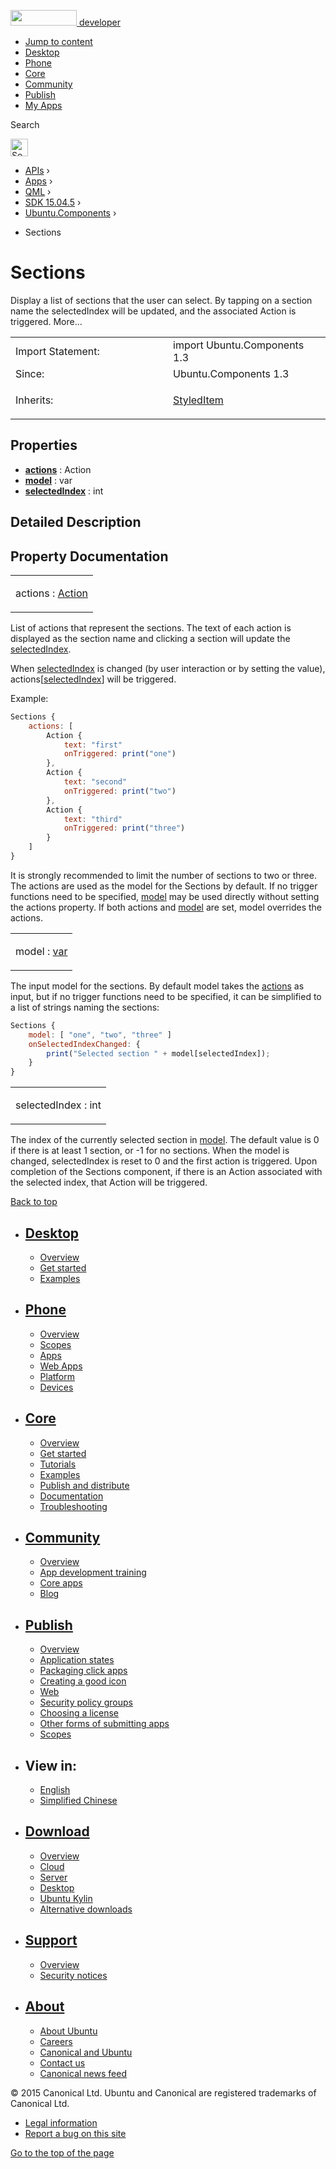 <a href="https://developer.ubuntu.com/" class="logo-ubuntu"><img src="https://developer.ubuntu.com/assets/sites/ubuntu/latest/u/img/logos/logo-ubuntu-orange.svg" width="106" height="25" /> <span>developer</span></a>

-   [Jump to content](index.html#main-content)
-   [Desktop](https://developer.ubuntu.com/en/desktop/)
-   [Phone](https://developer.ubuntu.com/en/phone/)
-   [Core](https://developer.ubuntu.com/core)
-   [Community](https://developer.ubuntu.com/en/community/)
-   [Publish](https://developer.ubuntu.com/en/publish/)
-   [My Apps](https://myapps.developer.ubuntu.com/)

Search

<img src="https://developer.ubuntu.com/assets/sites/ubuntu/latest/u/img/search-white.svg" alt="Search" height="28" />

-   [APIs](../../../../index.html) ›
-   [Apps](../../../index.html) ›
-   [QML](../../index.html) ›
-   [SDK 15.04.5](../index.html) ›
-   [Ubuntu.Components](../Ubuntu.Components/index.html) ›

<!-- -->

-   Sections

Sections
========

<span class="subtitle"></span>
Display a list of sections that the user can select. By tapping on a section name the selectedIndex will be updated, and the associated Action is triggered. More...

<table>
<colgroup>
<col width="50%" />
<col width="50%" />
</colgroup>
<tbody>
<tr class="odd">
<td>Import Statement:</td>
<td>import Ubuntu.Components 1.3</td>
</tr>
<tr class="even">
<td>Since:</td>
<td>Ubuntu.Components 1.3</td>
</tr>
<tr class="odd">
<td>Inherits:</td>
<td><p><a href="../Ubuntu.Components.StyledItem/index.html">StyledItem</a></p></td>
</tr>
</tbody>
</table>

<span id="properties"></span>
Properties
----------

-   ****[actions](index.html#actions-prop)**** : Action
-   ****[model](index.html#model-prop)**** : var
-   ****[selectedIndex](index.html#selectedIndex-prop)**** : int

<span id="details"></span>
Detailed Description
--------------------

Property Documentation
----------------------

<table>
<colgroup>
<col width="100%" />
</colgroup>
<tbody>
<tr class="odd">
<td><p><span id="actions-prop"></span><span class="name">actions</span> : <span class="type"><a href="../Ubuntu.Components.Action/index.html">Action</a></span></p></td>
</tr>
</tbody>
</table>

List of actions that represent the sections. The text of each action is displayed as the section name and clicking a section will update the [selectedIndex](index.html#selectedIndex-prop).

When [selectedIndex](index.html#selectedIndex-prop) is changed (by user interaction or by setting the value), actions\[[selectedIndex](index.html#selectedIndex-prop)\] will be triggered.

Example:

``` qml
Sections {
    actions: [
        Action {
            text: "first"
            onTriggered: print("one")
        },
        Action {
            text: "second"
            onTriggered: print("two")
        },
        Action {
            text: "third"
            onTriggered: print("three")
        }
    ]
}
```

It is strongly recommended to limit the number of sections to two or three. The actions are used as the model for the Sections by default. If no trigger functions need to be specified, [model](index.html#model-prop) may be used directly without setting the actions property. If both actions and [model](index.html#model-prop) are set, model overrides the actions.

<table>
<colgroup>
<col width="100%" />
</colgroup>
<tbody>
<tr class="odd">
<td><p><span id="model-prop"></span><span class="name">model</span> : <span class="type"><a href="http://doc.qt.io/qt-5/qml-var.html">var</a></span></p></td>
</tr>
</tbody>
</table>

The input model for the sections. By default model takes the [actions](index.html#actions-prop) as input, but if no trigger functions need to be specified, it can be simplified to a list of strings naming the sections:

``` qml
Sections {
    model: [ "one", "two", "three" ]
    onSelectedIndexChanged: {
        print("Selected section " + model[selectedIndex]);
    }
}
```

<table>
<colgroup>
<col width="100%" />
</colgroup>
<tbody>
<tr class="odd">
<td><p><span id="selectedIndex-prop"></span><span class="name">selectedIndex</span> : <span class="type">int</span></p></td>
</tr>
</tbody>
</table>

The index of the currently selected section in [model](index.html#model-prop). The default value is 0 if there is at least 1 section, or -1 for no sections. When the model is changed, selectedIndex is reset to 0 and the first action is triggered. Upon completion of the Sections component, if there is an Action associated with the selected index, that Action will be triggered.

[Back to top](index.html#)

-   [Desktop](https://developer.ubuntu.com/en/desktop/)
    ---------------------------------------------------

    -   [Overview](https://developer.ubuntu.com/en/desktop/)
    -   [Get started](http://snapcraft.io/?utm_source=developer.ubuntu.com&utm_medium=devportal&utm_term=snaps%20snapcraft%20desktop&utm_content=menu&utm_campaign=duc_snappers)
    -   [Examples](https://github.com/ubuntu/snappy-playpen)

-   [Phone](https://developer.ubuntu.com/en/phone/)
    -----------------------------------------------

    -   [Overview](https://developer.ubuntu.com/en/phone/)
    -   [Scopes](https://developer.ubuntu.com/en/phone/scopes/)
    -   [Apps](https://developer.ubuntu.com/en/phone/apps/)
    -   [Web Apps](https://developer.ubuntu.com/en/phone/web/)
    -   [Platform](https://developer.ubuntu.com/en/phone/platform/)
    -   [Devices](https://developer.ubuntu.com/en/phone/devices/)

-   [Core](https://developer.ubuntu.com/core)
    -----------------------------------------

    -   [Overview](https://developer.ubuntu.com/core)
    -   [Get started](https://developer.ubuntu.com/core/get-started)
    -   [Tutorials](https://developer.ubuntu.com/core/tutorials)
    -   [Examples](https://developer.ubuntu.com/core/examples)
    -   [Publish and distribute](https://developer.ubuntu.com/core/publish-and-distribute)
    -   [Documentation](https://developer.ubuntu.com/core/documentation)
    -   [Troubleshooting](https://developer.ubuntu.com/core/troubleshooting)

-   [Community](https://developer.ubuntu.com/en/community/)
    -------------------------------------------------------

    -   [Overview](https://developer.ubuntu.com/en/community/)
    -   [App development training](https://developer.ubuntu.com/en/community/training/)
    -   [Core apps](https://developer.ubuntu.com/en/community/core-apps/)
    -   [Blog](https://developer.ubuntu.com/en/community/blog/)

-   [Publish](https://developer.ubuntu.com/en/publish/)
    ---------------------------------------------------

    -   [Overview](https://developer.ubuntu.com/en/publish/)
    -   [Application states](https://developer.ubuntu.com/en/publish/application-states/)
    -   [Packaging click apps](https://developer.ubuntu.com/en/publish/packaging-click-apps/)
    -   [Creating a good icon](https://developer.ubuntu.com/en/publish/creating-a-good-icon/)
    -   [Web](https://developer.ubuntu.com/en/publish/web/)
    -   [Security policy groups](https://developer.ubuntu.com/en/publish/security-policy-groups/)
    -   [Choosing a license](https://developer.ubuntu.com/en/publish/choosing-a-license/)
    -   [Other forms of submitting apps](https://developer.ubuntu.com/en/publish/other-forms-of-submitting-apps/)
    -   [Scopes](https://developer.ubuntu.com/en/publish/scopes/)

-   View in:
    --------

    -   [English](index.html "Change to language: English")
    -   [Simplified Chinese](index.html "Change to language: Simplified Chinese")

-   [Download](http://ubuntu.com/download/)
    ---------------------------------------

    -   [Overview](http://ubuntu.com/download)
    -   [Cloud](http://ubuntu.com/download/cloud)
    -   [Server](http://ubuntu.com/download/server)
    -   [Desktop](http://ubuntu.com/download/desktop)
    -   [Ubuntu Kylin](http://ubuntu.com/download/ubuntu-kylin)
    -   [Alternative downloads](http://ubuntu.com/download/alternative-downloads)

-   [Support](http://ubuntu.com/support/)
    -------------------------------------

    -   [Overview](http://ubuntu.com/support)
    -   [Security notices](http://www.ubuntu.com/usn/)

-   [About](http://ubuntu.com/about/)
    ---------------------------------

    -   [About Ubuntu](http://ubuntu.com/about/about-ubuntu)
    -   [Careers](http://www.canonical.com/careers)
    -   [Canonical and Ubuntu](http://ubuntu.com/about/canonical-and-ubuntu)
    -   [Contact us](http://ubuntu.com/about/contact-us)
    -   [Canonical news feed](http://insights.ubuntu.com/feed/)

© 2015 Canonical Ltd. Ubuntu and Canonical are registered trademarks of Canonical Ltd.

-   [Legal information](http://www.ubuntu.com/legal)
-   [Report a bug on this site](https://bugs.launchpad.net/developer-ubuntu-com/)

<span class="accessibility-aid">[Go to the top of the page](index.html#)</span>
